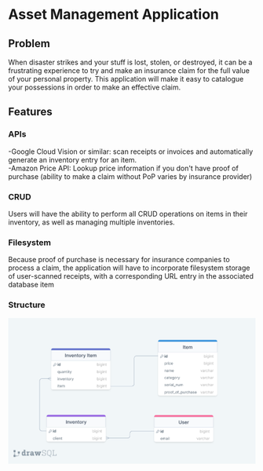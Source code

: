# Asset Management Application

## Problem
When disaster strikes and your stuff is lost, stolen, or destroyed, it can be a frustrating experience to try and make an insurance claim for the full value of your personal property. This application will make it easy to catalogue your possessions in order to make an effective claim.

## Features

### APIs
-Google Cloud Vision or similar: scan receipts or invoices and automatically generate an inventory entry for an item.<br>
-Amazon Price API: Lookup price information if you don't have proof of purchase (ability to make a claim without PoP varies by insurance provider)
 
### CRUD
Users will have the ability to perform all CRUD operations on items in their inventory, as well as managing multiple inventories.

### Filesystem
Because proof of purchase is necessary for insurance companies to process a claim, the application will have to incorporate filesystem storage of user-scanned receipts, with a corresponding URL entry in the associated database item

### Structure
![structure](./resources/db_schema.png)